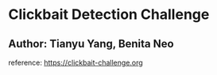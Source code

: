 # Clickbait Detection Challenge
## Author: Tianyu Yang, Benita Neo
reference: https://clickbait-challenge.org
